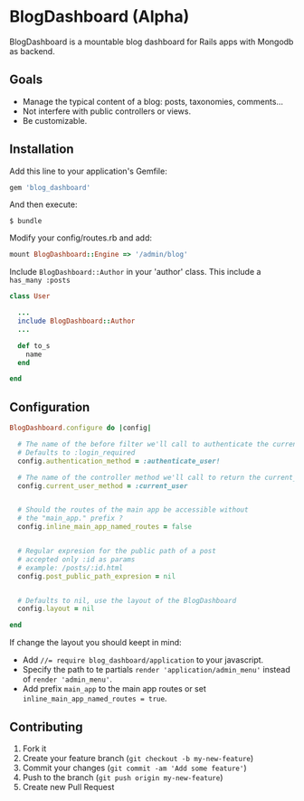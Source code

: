 # BlogDashboard (Alpha)

BlogDashboard is a mountable blog dashboard for Rails apps with Mongodb as backend.

## Goals

  * Manage the typical content of a blog: posts, taxonomies, comments...
  * Not interfere with public controllers or views.
  * Be customizable.


## Installation

Add this line to your application's Gemfile:

``` ruby
gem 'blog_dashboard'
```


And then execute:

    $ bundle

Modify your config/routes.rb and add:

``` ruby
mount BlogDashboard::Engine => '/admin/blog'
```

Include `BlogDashboard::Author` in your 'author' class.
This include a `has_many :posts`

```ruby
class User

  ...
  include BlogDashboard::Author
  ...

  def to_s
    name
  end

end
```



## Configuration

```ruby
BlogDashboard.configure do |config|

  # The name of the before filter we'll call to authenticate the current user.
  # Defaults to :login_required
  config.authentication_method = :authenticate_user!

  # The name of the controller method we'll call to return the current_user.
  config.current_user_method = :current_user


  # Should the routes of the main app be accessible without
  # the "main_app." prefix ?
  config.inline_main_app_named_routes = false


  # Regular expresion for the public path of a post
  # accepted only :id as params
  # example: /posts/:id.html
  config.post_public_path_expresion = nil


  # Defaults to nil, use the layout of the BlogDashboard
  config.layout = nil

end
```

If change the layout you should keept in mind:

  * Add `//= require blog_dashboard/application` to your javascript.
  * Specify the path to te partials `render 'application/admin_menu'` instead of `render 'admin_menu'`.
  * Add prefix `main_app` to the main app routes or set `inline_main_app_named_routes = true`.


## Contributing

1. Fork it
2. Create your feature branch (`git checkout -b my-new-feature`)
3. Commit your changes (`git commit -am 'Add some feature'`)
4. Push to the branch (`git push origin my-new-feature`)
5. Create new Pull Request

